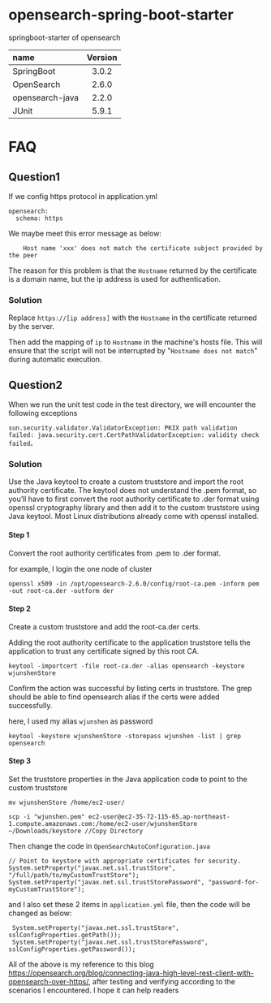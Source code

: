# opensearch-spring-boot-starter

springboot-starter of opensearch

| name       | Version | 
|:-----------|:-------:| 
| SpringBoot |  3.0.2  |
| OpenSearch |  2.6.0  | 
| opensearch-java |  2.2.0  | 
| JUnit      |  5.9.1  | 

# FAQ
## Question1

If we config https protocol in application.yml
``` 
opensearch:
  schema: https 
``` 

We maybe meet this error message as below:

``` 
    Host name 'xxx' does not match the certificate subject provided by the peer 
``` 

 The reason for this problem is that the `Hostname` returned by the certificate is a domain name, but the ip address is used for authentication.
 
### Solution
Replace `https://[ip address]` with the `Hostname` in the certificate returned by the server.

Then add the mapping of `ip` to `Hostname` in the machine's hosts file. This will ensure that the script will not be interrupted by "`Hostname does not match`" during automatic execution.

## Question2
When we run the unit test code in the test directory, we will encounter the following exceptions

``` 
sun.security.validator.ValidatorException: PKIX path validation failed: java.security.cert.CertPathValidatorException: validity check failed。
``` 
### Solution

Use the Java keytool to create a custom truststore and import the root authority certificate. The keytool does not understand the .pem format, so you’ll have to first convert the root authority certificate to .der format using openssl cryptography library and then add it to the custom truststore using Java keytool. Most Linux distributions already come with openssl installed.

#### Step 1

Convert the root authority certificates from .pem to .der format.

for example, I login the one node of cluster

```
openssl x509 -in /opt/opensearch-2.6.0/config/root-ca.pem -inform pem -out root-ca.der -outform der
``` 

#### Step 2
Create a custom truststore and add the root-ca.der certs.

Adding the root authority certificate to the application truststore tells the application to trust any certificate signed by this root CA.


```
keytool -importcert -file root-ca.der -alias opensearch -keystore wjunshenStore
``` 

Confirm the action was successful by listing certs in truststore. The grep should be able to find opensearch alias if the certs were added successfully.

here, I used my alias `wjunshen` as password
```
keytool -keystore wjunshenStore -storepass wjunshen -list | grep opensearch
``` 

#### Step 3

Set the truststore properties in the Java application code to point to the custom truststore

```
mv wjunshenStore /home/ec2-user/

scp -i "wjunshen.pem" ec2-user@ec2-35-72-115-65.ap-northeast-1.compute.amazonaws.com:/home/ec2-user/wjunshenStore ~/Downloads/keystore //Copy Directory
``` 
Then change the code in `OpenSearchAutoConfiguration.java`

```
// Point to keystore with appropriate certificates for security.
System.setProperty("javax.net.ssl.trustStore", "/full/path/to/myCustomTrustStore");
System.setProperty("javax.net.ssl.trustStorePassword", "password-for-myCustomTrustStore");
``` 

and I also set these 2 items in `application.yml` file, then the code will be changed as below:

```
 System.setProperty("javax.net.ssl.trustStore", sslConfigProperties.getPath());
 System.setProperty("javax.net.ssl.trustStorePassword", sslConfigProperties.getPassword());
``` 

All of the above is my reference to this blog https://opensearch.org/blog/connecting-java-high-level-rest-client-with-opensearch-over-https/, after testing and verifying according to the scenarios I encountered. I hope it can help readers